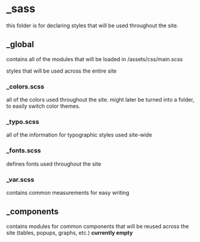 # _sass
this folder is for declaring styles that will be used throughout the site.

## _global 
contains all of the modules that will be loaded in /assets/css/main.scss

styles that will be used across the entire site
### _colors.scss
all of the colors used throughout the site. might later be turned into a folder,
to easily switch color themes.
### _typo.scss
all of the information for typographic styles used site-wide
### _fonts.scss
defines fonts used throughout the site
### _var.scss
contains common measurements for easy writing

## _components
contains modules for common components that will be reused across the site 
(tables, popups, graphs, etc.)
**currently empty**

